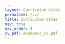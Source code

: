 ```yaml
---
layout: Curriculum Vitae
permalink: /cv/
title: Curriculum Vitae
nav: true
nav_order: 4
cv_pdf: Academic_CV.pdf
---
```

